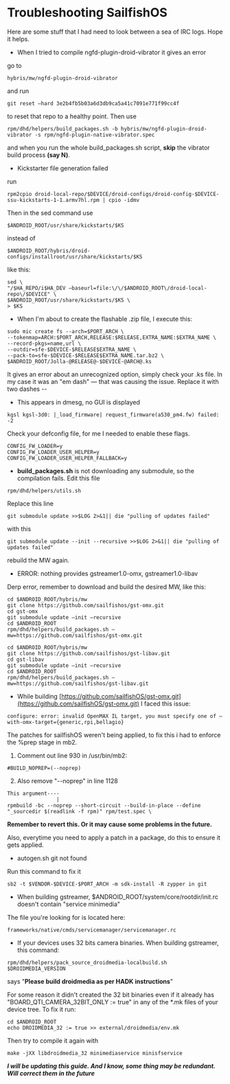 # Troubleshooting SailfishOS
Here are some stuff that I had need to look between a sea of IRC logs. Hope it helps.

- When I tried to compile ngfd-plugin-droid-vibrator it gives an error

go to 
```
hybris/mw/ngfd-plugin-droid-vibrator
```
and run 
```
git reset —hard 3e2b4fb5b03a6d3db9ca5a41c7091e771f99cc4f
``` 
to reset that repo to a healthy point. Then use 
```
rpm/dhd/helpers/build_packages.sh -b hybris/mw/ngfd-plugin-droid-vibrator -s rpm/ngfd-plugin-native-vibrator.spec
``` 
and when you run the whole build_packages.sh script, **skip** the vibrator build process **(say N)**.

- Kickstarter file generation failed

run 
```
rpm2cpio droid-local-repo/$DEVICE/droid-configs/droid-config-$DEVICE-ssu-kickstarts-1-1.armv7hl.rpm | cpio -idmv
```
Then in the sed command use 
```
$ANDROID_ROOT/usr/share/kickstarts/$KS
``` 
instead of 
```
$ANDROID_ROOT/hybris/droid-configs/installroot/usr/share/kickstarts/$KS
```
like this:
```
sed \
"/$HA_REPO/i$HA_DEV —baseurl=file:\/\/$ANDROID_ROOT\/droid-local-repo\/$DEVICE" \
$ANDROID_ROOT/usr/share/kickstarts/$KS \
> $KS
```

- When I'm about to create the flashable .zip file, I execute this:
```
sudo mic create fs --arch=$PORT_ARCH \
--tokenmap=ARCH:$PORT_ARCH,RELEASE:$RELEASE,EXTRA_NAME:$EXTRA_NAME \
--record-pkgs=name,url \
--outdir=sfe-$DEVICE-$RELEASE$EXTRA_NAME \
--pack-to=sfe-$DEVICE-$RELEASE$EXTRA_NAME.tar.bz2 \
$ANDROID_ROOT/Jolla-@RELEASE@-$DEVICE-@ARCH@.ks
```

It gives an error about an unrecognized option, simply check your .ks file. In my case it was an "em dash" — that was causing the issue.
Replace it with two dashes --

- This appears in dmesg, no GUI is displayed
```
kgsl kgsl-3d0: |_load_firmware| request_firmware(a530_pm4.fw) failed: -2
```
Check your defconfig file, for me I needed to enable these flags.
```
CONFIG_FW_LOADER=y
CONFIG_FW_LOADER_USER_HELPER=y
CONFIG_FW_LOADER_USER_HELPER_FALLBACK=y
```

- **build_packages.sh** is not downloading any submodule, so the compilation fails.
Edit this file
```
rpm/dhd/helpers/utils.sh
```
Replace this line
```
git submodule update >>$LOG 2>&1|| die "pulling of updates failed"
```
with this
```
git submodule update --init --recursive >>$LOG 2>&1|| die "pulling of updates failed"
```
rebuild the MW again.

- ERROR: nothing provides gstreamer1.0-omx, gstreamer1.0-libav

Derp error, remember to download and build the desired MW, like this:
```
cd $ANDROID_ROOT/hybris/mw
git clone https://github.com/sailfishos/gst-omx.git
cd gst-omx
git submodule update —init —recursive
cd $ANDROID_ROOT
rpm/dhd/helpers/build_packages.sh —mw=https://github.com/sailfishos/gst-omx.git

cd $ANDROID_ROOT/hybris/mw
git clone https://github.com/sailfishos/gst-libav.git
cd gst-libav
git submodule update —init —recursive
cd $ANDROID_ROOT
rpm/dhd/helpers/build_packages.sh —mw=https://github.com/sailfishos/gst-libav.git
```

- While building [https://github.com/sailfishOS/gst-omx.git](https://github.com/sailfishOS/gst-omx.git) I faced this issue:

```
configure: error: invalid OpenMAX IL target, you must specify one of —with-omx-target={generic,rpi,bellagio}
```
The patches for sailfishOS weren't being applied, to fix this i had to enforce the %prep stage in mb2.
1. Comment out line 930 in /usr/bin/mb2:
```
#BUILD_NOPREP=(--noprep)
```
2. Also remove "--noprep" in line 1128
```
This argument----
                |
rpmbuild -bc --noprep --short-circuit --build-in-place --define "_sourcedir $(readlink -f rpm)" rpm/test.spec \

```

**Remember to revert this. Or it may cause some problems in the future.**

Also, everytime you need to apply a patch in a package, do this to ensure it gets applied.



- autogen.sh git not found

Run this command to fix it 
```
sb2 -t $VENDOR-$DEVICE-$PORT_ARCH -m sdk-install -R zypper in git
```

- When building gstreamer, $ANDROID_ROOT/system/core/rootdir/init.rc doesn't contain "service minimedia" 

The file you're looking for is located here: 
```
frameworks/native/cmds/servicemanager/servicemanager.rc
```


- If your devices uses 32 bits camera binaries. When building gstreamer, this command:
```
rpm/dhd/helpers/pack_source_droidmedia-localbuild.sh $DROIDMEDIA_VERSION
```
says "**Please build droidmedia as per HADK instructions**"

For some reason it didn't created the 32 bit binaries even if it already has "BOARD_QTI_CAMERA_32BIT_ONLY := true" in any of the \*.mk files of your device tree. To fix it run:
```
cd $ANDROID_ROOT
echo DROIDMEDIA_32 := true >> external/droidmedia/env.mk
```
Then try to compile it again with
```
make -jXX libdroidmedia_32 minimediaservice minisfservice
```


***I will be updating this guide. And I know, some thing may be redundant. Will correct them in the future***

